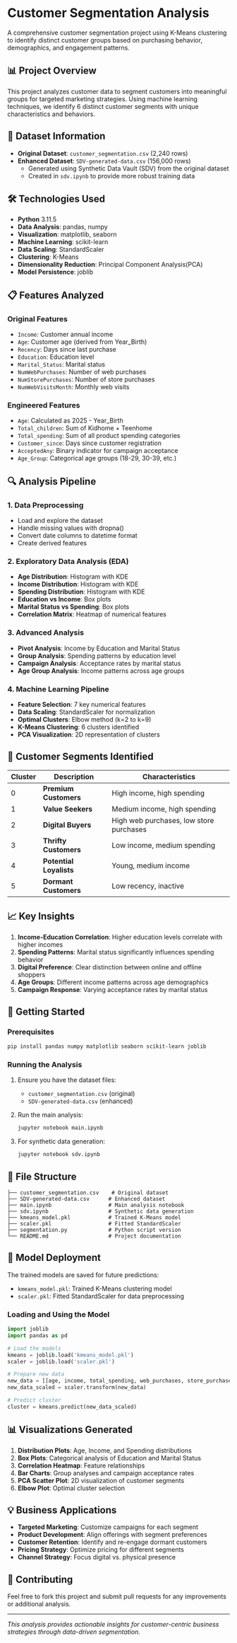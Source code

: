# Customer Segmentation Analysis

A comprehensive customer segmentation project using K-Means clustering to identify distinct customer groups based on purchasing behavior, demographics, and engagement patterns.

## 📊 Project Overview

This project analyzes customer data to segment customers into meaningful groups for targeted marketing strategies. Using machine learning techniques, we identify 6 distinct customer segments with unique characteristics and behaviors.

## 📁 Dataset Information

- **Original Dataset**: `customer_segmentation.csv` (2,240 rows)
- **Enhanced Dataset**: `SDV-generated-data.csv` (156,000 rows)
  - Generated using Synthetic Data Vault (SDV) from the original dataset
  - Created in `sdv.ipynb` to provide more robust training data

## 🛠️ Technologies Used

- **Python** 3.11.5
- **Data Analysis**: pandas, numpy
- **Visualization**: matplotlib, seaborn
- **Machine Learning**: scikit-learn
- **Data Scaling**: StandardScaler
- **Clustering**: K-Means
- **Dimensionality Reduction**: Principal Component Analysis(PCA)
- **Model Persistence**: joblib

## 📋 Features Analyzed

### Original Features
- `Income`: Customer annual income
- `Age`: Customer age (derived from Year_Birth)
- `Recency`: Days since last purchase
- `Education`: Education level
- `Marital_Status`: Marital status
- `NumWebPurchases`: Number of web purchases
- `NumStorePurchases`: Number of store purchases
- `NumWebVisitsMonth`: Monthly web visits

### Engineered Features
- `Age`: Calculated as 2025 - Year_Birth
- `Total_children`: Sum of Kidhome + Teenhome
- `Total_spending`: Sum of all product spending categories
- `Customer_since`: Days since customer registration
- `AcceptedAny`: Binary indicator for campaign acceptance
- `Age_Group`: Categorical age groups (18-29, 30-39, etc.)

## 🔍 Analysis Pipeline

### 1. Data Preprocessing
- Load and explore the dataset
- Handle missing values with dropna()
- Convert date columns to datetime format
- Create derived features

### 2. Exploratory Data Analysis (EDA)
- **Age Distribution**: Histogram with KDE
- **Income Distribution**: Histogram with KDE  
- **Spending Distribution**: Histogram with KDE
- **Education vs Income**: Box plots
- **Marital Status vs Spending**: Box plots
- **Correlation Matrix**: Heatmap of numerical features

### 3. Advanced Analysis
- **Pivot Analysis**: Income by Education and Marital Status
- **Group Analysis**: Spending patterns by education level
- **Campaign Analysis**: Acceptance rates by marital status
- **Age Group Analysis**: Income patterns across age groups

### 4. Machine Learning Pipeline
- **Feature Selection**: 7 key numerical features
- **Data Scaling**: StandardScaler for normalization
- **Optimal Clusters**: Elbow method (k=2 to k=9)
- **K-Means Clustering**: 6 clusters identified
- **PCA Visualization**: 2D representation of clusters

## 🎯 Customer Segments Identified

| Cluster | Description | Characteristics |
|---------|-------------|-----------------|
| 0 | **Premium Customers** | High income, high spending |
| 1 | **Value Seekers** | Medium income, high spending |
| 2 | **Digital Buyers** | High web purchases, low store purchases |
| 3 | **Thrifty Customers** | Low income, medium spending |
| 4 | **Potential Loyalists** | Young, medium income |
| 5 | **Dormant Customers** | Low recency, inactive |

## 📈 Key Insights

1. **Income-Education Correlation**: Higher education levels correlate with higher incomes
2. **Spending Patterns**: Marital status significantly influences spending behavior
3. **Digital Preference**: Clear distinction between online and offline shoppers
4. **Age Groups**: Different income patterns across age demographics
5. **Campaign Response**: Varying acceptance rates by marital status

## 🚀 Getting Started

### Prerequisites
```bash
pip install pandas numpy matplotlib seaborn scikit-learn joblib
```

### Running the Analysis
1. Ensure you have the dataset files:
   - `customer_segmentation.csv` (original)
   - `SDV-generated-data.csv` (enhanced)

2. Run the main analysis:
   ```bash
   jupyter notebook main.ipynb
   ```

3. For synthetic data generation:
   ```bash
   jupyter notebook sdv.ipynb
   ```

## 📁 File Structure
```
├── customer_segmentation.csv    # Original dataset
├── SDV-generated-data.csv      # Enhanced dataset
├── main.ipynb                  # Main analysis notebook
├── sdv.ipynb                   # Synthetic data generation
├── kmeans_model.pkl            # Trained K-Means model
├── scaler.pkl                  # Fitted StandardScaler
├── segmentation.py             # Python script version
└── README.md                   # Project documentation
```

## 🔮 Model Deployment

The trained models are saved for future predictions:
- `kmeans_model.pkl`: Trained K-Means clustering model
- `scaler.pkl`: Fitted StandardScaler for data preprocessing

### Loading and Using the Model
```python
import joblib
import pandas as pd

# Load the models
kmeans = joblib.load('kmeans_model.pkl')
scaler = joblib.load('scaler.pkl')

# Prepare new data
new_data = [[age, income, total_spending, web_purchases, store_purchases, web_visits, recency]]
new_data_scaled = scaler.transform(new_data)

# Predict cluster
cluster = kmeans.predict(new_data_scaled)
```

## 📊 Visualizations Generated

1. **Distribution Plots**: Age, Income, and Spending distributions
2. **Box Plots**: Categorical analysis of Education and Marital Status
3. **Correlation Heatmap**: Feature relationships
4. **Bar Charts**: Group analyses and campaign acceptance rates
5. **PCA Scatter Plot**: 2D visualization of customer segments
6. **Elbow Plot**: Optimal cluster selection

## 💡 Business Applications

- **Targeted Marketing**: Customize campaigns for each segment
- **Product Development**: Align offerings with segment preferences
- **Customer Retention**: Identify and re-engage dormant customers
- **Pricing Strategy**: Optimize pricing for different segments
- **Channel Strategy**: Focus digital vs. physical presence

## 🤝 Contributing

Feel free to fork this project and submit pull requests for any improvements or additional analysis.

---
*This analysis provides actionable insights for customer-centric business strategies through data-driven segmentation.*
